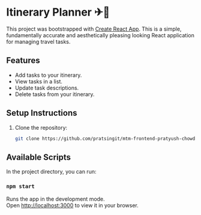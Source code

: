 # Itinerary Planner ✈🏦


This project was bootstrapped with [Create React App](https://github.com/facebook/create-react-app).
This is a simple, fundamentally accurate and aesthetically pleasing looking React application for managing travel tasks.

## Features

- Add tasks to your itinerary.
- View tasks in a list.
- Update task descriptions.
- Delete tasks from your itinerary.

## Setup Instructions

1. Clone the repository:

   ```bash
   git clone https://github.com/pratsingit/mtm-frontend-pratyush-chowdhury.git


## Available Scripts

In the project directory, you can run:

### `npm start`

Runs the app in the development mode.\
Open [http://localhost:3000](http://localhost:3000) to view it in your browser.


